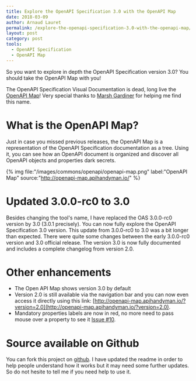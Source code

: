 ```yaml
---
title: Explore the OpenAPI Specification 3.0 with the OpenAPI Map
date: 2018-03-09
author: Arnaud Lauret
permalink: /explore-the-openapi-specification-3.0-with-the-openapi-map/
layout: post
category: post
tools:
  - OpenAPI Specification
  - OpenAPI Map
---
```


So you want to explore in depth the OpenAPI Specification version 3.0? You should take the OpenAPI Map with you!<!--more-->

The OpenAPI Specification Visual Documentation is dead, long live the [OpenAPI Map](http://openapi-map.apihandyman.io/)! Very special thanks to [Marsh Gardiner](https://twitter.com/earth2marsh) for helping me find this name.

# What is the OpenAPI Map?

Just in case you missed previous releases, the OpenAPI Map is a representation of the OpenAPI Specification documentation as a tree. Using it, you can see how an OpenAPI document is organized and discover all OpenAPI objects and properties dark secrets.

{% img file:"/images/commons/openapi/openapi-map.png" label:"OpenAPI Map" source:"http://openapi-map.apihandyman.io/" %}

# Updated 3.0.0-rc0 to 3.0

Besides changing the tool's name, I have replaced the OAS 3.0.0-rc0 version by 3.0 (3.0.1 precisely). You can now fully explore the OpenAPI Specification 3.0 version. This update from 3.0.0-rc0 to 3.0 was a bit longer than expected. There were quite some changes between the early 3.0.0-rc0 version and 3.0 official release. The version 3.0 is now fully documented and includes a complete changelog from version 2.0.

# Other enhancements

- The Open API Map shows version 3.0 by default
- Version 2.0 is still available via the navigation bar and you can now even access it directly using this link: [http://openapi-map.apihandyman.io/?version=2.0](http://openapi-map.apihandyman.io/?version=2.0).
- Mandatory properties labels are now in red, no more need to pass mouse over a property to see it [Issue #10](https://github.com/arno-di-loreto/openapi-map/issues/10).

# Source available on Github

You can fork this project on [github](https://github.com/arno-di-loreto/openapi-map). I have updated the readme in order to help people understand how it works but it may need some further updates. So do not hesite to tell me if you need help to use it.